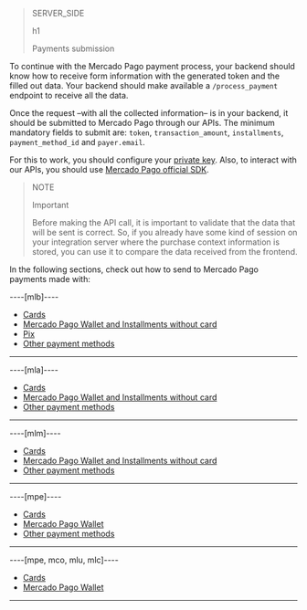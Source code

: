 > SERVER_SIDE
>
> h1
>
> Payments submission

To continue with the Mercado Pago payment process, your backend should know how to receive form information with the generated token and the filled out data. Your backend should make available a `/process_payment` endpoint to receive all the data.

Once the request –with all the collected information– is in your backend, it should be submitted to Mercado Pago through our APIs.  The minimum mandatory fields to submit are: `token`, `transaction_amount`, `installments`, `payment_method_id` and `payer.email`.

For this to work, you should configure your [private key](/developers/en/guides/additional-content/credentials/credentials). Also, to interact with our APIs, you should use [Mercado Pago official SDK](/developers/en/docs/sdks-library/landing).

> NOTE
> 
> Important
>
> Before making the API call, it is important to validate that the data that will be sent is correct. So, if you already have some kind of session on your integration server where the purchase context information is stored, you can use it to compare the data received from the frontend.

In the following sections, check out how to send to Mercado Pago payments made with:

----[mlb]----
* [Cards](/developers/en/docs/checkout-bricks/payment-brick/payment-submission/cards)
* [Mercado Pago Wallet and Installments without card](/developers/en/docs/checkout-bricks/payment-brick/payment-submission/wallet-credits)
* [Pix](/developers/en/docs/checkout-bricks/payment-brick/payment-submission/pix)
* [Other payment methods](/developers/en/docs/checkout-bricks/payment-brick/payment-submission/other-payment-methods/brasil)

------------
----[mla]----
* [Cards](/developers/en/docs/checkout-bricks/payment-brick/payment-submission/cards)
* [Mercado Pago Wallet and Installments without card](/developers/en/docs/checkout-bricks/payment-brick/payment-submission/wallet-credits)
* [Other payment methods](/developers/en/docs/checkout-bricks/payment-brick/payment-submission/other-payment-methods/argentina)

------------
----[mlm]----
* [Cards](/developers/en/docs/checkout-bricks/payment-brick/payment-submission/cards)
* [Mercado Pago Wallet and Installments without card](/developers/en/docs/checkout-bricks/payment-brick/payment-submission/wallet-credits)
* [Other payment methods](/developers/en/docs/checkout-bricks/payment-brick/payment-submission/other-payment-methods/mexico)

------------
----[mpe]----
* [Cards](/developers/en/docs/checkout-bricks/payment-brick/payment-submission/cards)
* [Mercado Pago Wallet](/developers/en/docs/checkout-bricks/payment-brick/payment-submission/wallet)
* [Other payment methods](/developers/en/docs/checkout-bricks/payment-brick/payment-submission/other-payment-methods/peru)

------------
----[mpe, mco, mlu, mlc]----
* [Cards](/developers/en/docs/checkout-bricks/payment-brick/payment-submission/cards)
* [Mercado Pago Wallet](/developers/en/docs/checkout-bricks/payment-brick/payment-submission/wallet)

------------